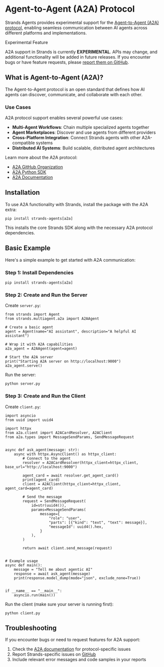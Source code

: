# Agent-to-Agent (A2A) Protocol

Strands Agents provides experimental support for the [Agent-to-Agent (A2A) protocol](https://a2aproject.github.io/A2A/latest/), enabling seamless communication between AI agents across different platforms and implementations.

Experimental Feature

A2A support in Strands is currently **EXPERIMENTAL**. APIs may change, and additional functionality will be added in future releases. If you encounter bugs or have feature requests, please [report them on GitHub](https://github.com/strands-agents/sdk-python/issues/new/choose).

## What is Agent-to-Agent (A2A)?

The Agent-to-Agent protocol is an open standard that defines how AI agents can discover, communicate, and collaborate with each other.

### Use Cases

A2A protocol support enables several powerful use cases:

- **Multi-Agent Workflows**: Chain multiple specialized agents together
- **Agent Marketplaces**: Discover and use agents from different providers
- **Cross-Platform Integration**: Connect Strands agents with other A2A-compatible systems
- **Distributed AI Systems**: Build scalable, distributed agent architectures

Learn more about the A2A protocol:

- [A2A GitHub Organization](https://github.com/a2aproject/A2A)
- [A2A Python SDK](https://github.com/a2aproject/a2a-python)
- [A2A Documentation](https://a2aproject.github.io/A2A/latest/)

## Installation

To use A2A functionality with Strands, install the package with the A2A extra:

```
pip install strands-agents[a2a]

```

This installs the core Strands SDK along with the necessary A2A protocol dependencies.

## Basic Example

Here's a simple example to get started with A2A communication:

### Step 1: Install Dependencies

```
pip install strands-agents[a2a]

```

### Step 2: Create and Run the Server

Create `server.py`:

```
from strands import Agent
from strands.multiagent.a2a import A2AAgent

# Create a basic agent
agent = Agent(name="AI assistant", description="A helpful AI assistant")

# Wrap it with A2A capabilities
a2a_agent = A2AAgent(agent=agent)

# Start the A2A server
print("Starting A2A server on http://localhost:9000")
a2a_agent.serve()

```

Run the server:

```
python server.py

```

### Step 3: Create and Run the Client

Create `client.py`:

```
import asyncio
from uuid import uuid4

import httpx
from a2a.client import A2ACardResolver, A2AClient
from a2a.types import MessageSendParams, SendMessageRequest


async def ask_agent(message: str):
    async with httpx.AsyncClient() as httpx_client:
        # Connect to the agent
        resolver = A2ACardResolver(httpx_client=httpx_client, base_url="http://localhost:9000")

        agent_card = await resolver.get_agent_card()
        print(agent_card)
        client = A2AClient(httpx_client=httpx_client, agent_card=agent_card)

        # Send the message
        request = SendMessageRequest(
            id=str(uuid4()),
            params=MessageSendParams(
                message={
                    "role": "user",
                    "parts": [{"kind": "text", "text": message}],
                    "messageId": uuid4().hex,
                }
            ),
        )

        return await client.send_message(request)


# Example usage
async def main():
    message = "Tell me about agentic AI"
    response = await ask_agent(message)
    print(response.model_dump(mode="json", exclude_none=True))


if __name__ == "__main__":
    asyncio.run(main())

```

Run the client (make sure your server is running first):

```
python client.py

```

## Troubleshooting

If you encounter bugs or need to request features for A2A support:

1. Check the [A2A documentation](https://a2aproject.github.io/A2A/latest/) for protocol-specific issues
1. Report Strands-specific issues on [GitHub](https://github.com/strands-agents/sdk-python/issues/new/choose)
1. Include relevant error messages and code samples in your reports
